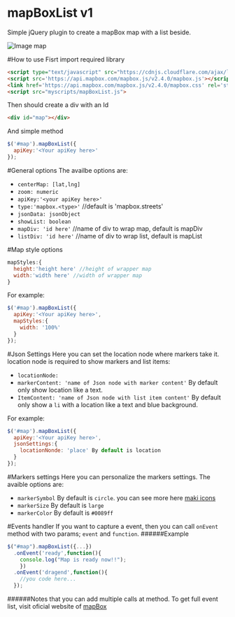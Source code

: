 # mapBoxList v1
Simple jQuery plugin to create a mapBox map with a list beside.

![Image map](http://gdurl.com/vL9T "mapBoxList")

#How to use
Fisrt import required library
```html
<script type="text/javascript" src="https://cdnjs.cloudflare.com/ajax/libs/jquery/3.1.0/jquery.min.js"></script>
<script src='https://api.mapbox.com/mapbox.js/v2.4.0/mapbox.js'></script>
<link href='https://api.mapbox.com/mapbox.js/v2.4.0/mapbox.css' rel='stylesheet' />
<script src="myscripts/mapBoxList.js">
```
Then should create a div with an Id
```html
<div id="map"></div>
```
And simple method
```javascript
$('#map').mapBoxList({
  apiKey:'<Your apiKey here>'
});
```

#General options
The availbe options are:
  - `centerMap: [lat,lng]`
  - `zoom: numeric`
  - `apiKey:'<your apiKey here>'`
  - `type:'mapbox.<type>'` //default is 'mapbox.streets'
  - `jsonData: jsonObject`
  - `showList: boolean`
  - `mapDiv: 'id here'` //name of div to wrap map, default is mapDiv
  - `listDiv: 'id here'` //name of div to wrap list, default is mapList
  
#Map style options
```javascript
mapStyles:{
  height:'height here' //height of wrapper map
  width:'width here' //width of wrapper map
}
```
For example:
```javascript
$('#map').mapBoxList({
  apiKey:'<Your apiKey here>',
  mapStyles:{
    width: '100%'
  }
});
```
#Json Settings
Here you can set the location node where markers take it. location node is required to show markers and list items:
  - `locationNode:`
  - `markerContent: 'name of Json node with marker content'` By default only show location like a text.
  - `ItemContent: 'name of Json node with list item content'` By default only show a  `li` with a location like a text and blue background.

For example:
```javascript
$('#map').mapBoxList({
  apiKey:'<Your apiKey here>',
  jsonSettings:{
    locationNonde: 'place' By default is location
  }
});
```
#Markers settings
Here you can personalize the markers settings. The avaible options are:
- `markerSymbol` By default is `circle`. you can see more here [maki icons](https://www.mapbox.com/maki-icons/)
- `markerSize` By default is `large`
- `markerColor` By default is `#0089ff`


#Events handler
If you want to capture a event, then you can call `onEvent` method with two params; `event` and `function`.
######Example
```javascript
$("#map").mapBoxList({...})
  .onEvent('ready',function(){
    console.log("Map is ready now!!");
    })
  .onEvent('dragend',function(){
    //you code here...
  });
```
######Notes that you can add multiple calls at method.
To get full event list, visit oficial website of [mapBox](https://www.mapbox.com/mapbox.js/api/v2.4.0/)






